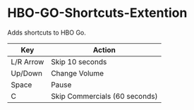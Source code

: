 # HBO-GO-Shortcuts-Extention
Adds shortcuts to HBO Go. 

| Key | Action |
| --- | --- |
| L/R Arrow | Skip 10 seconds |
| Up/Down | Change Volume |
| Space | Pause | 
| C | Skip Commercials (60 seconds) |
